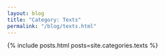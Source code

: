 ```yaml
---
layout: blog
title: "Category: Texts"
permalink: "/blog/texts.html"
---
```


{% include posts.html posts=site.categories.texts %}
